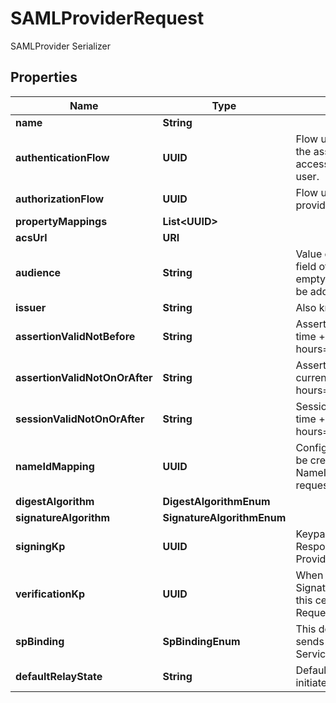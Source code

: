 

# SAMLProviderRequest

SAMLProvider Serializer

## Properties

| Name | Type | Description | Notes |
|------------ | ------------- | ------------- | -------------|
|**name** | **String** |  |  |
|**authenticationFlow** | **UUID** | Flow used for authentication when the associated application is accessed by an un-authenticated user. |  [optional] |
|**authorizationFlow** | **UUID** | Flow used when authorizing this provider. |  |
|**propertyMappings** | **List&lt;UUID&gt;** |  |  [optional] |
|**acsUrl** | **URI** |  |  |
|**audience** | **String** | Value of the audience restriction field of the assertion. When left empty, no audience restriction will be added. |  [optional] |
|**issuer** | **String** | Also known as EntityID |  [optional] |
|**assertionValidNotBefore** | **String** | Assertion valid not before current time + this value (Format: hours&#x3D;-1;minutes&#x3D;-2;seconds&#x3D;-3). |  [optional] |
|**assertionValidNotOnOrAfter** | **String** | Assertion not valid on or after current time + this value (Format: hours&#x3D;1;minutes&#x3D;2;seconds&#x3D;3). |  [optional] |
|**sessionValidNotOnOrAfter** | **String** | Session not valid on or after current time + this value (Format: hours&#x3D;1;minutes&#x3D;2;seconds&#x3D;3). |  [optional] |
|**nameIdMapping** | **UUID** | Configure how the NameID value will be created. When left empty, the NameIDPolicy of the incoming request will be considered |  [optional] |
|**digestAlgorithm** | **DigestAlgorithmEnum** |  |  [optional] |
|**signatureAlgorithm** | **SignatureAlgorithmEnum** |  |  [optional] |
|**signingKp** | **UUID** | Keypair used to sign outgoing Responses going to the Service Provider. |  [optional] |
|**verificationKp** | **UUID** | When selected, incoming assertion&#39;s Signatures will be validated against this certificate. To allow unsigned Requests, leave on default. |  [optional] |
|**spBinding** | **SpBindingEnum** | This determines how authentik sends the response back to the Service Provider. |  [optional] |
|**defaultRelayState** | **String** | Default relay_state value for IDP-initiated logins |  [optional] |




